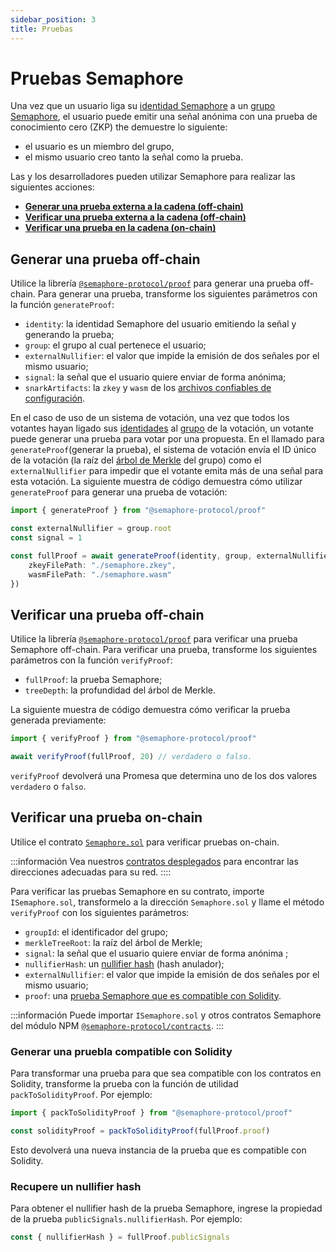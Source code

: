 ```yaml
---
sidebar_position: 3
title: Pruebas
---
```


# Pruebas Semaphore

Una vez que un usuario liga su [identidad Semaphore](/docs/glossary#semaphore-identity) a un [grupo Semaphore](/docs/glossary#semaphore-group), el usuario puede emitir una señal anónima con una prueba de conocimiento cero (ZKP) the demuestre lo siguiente:

-   el usuario es un miembro del grupo,
-   el mismo usuario creo tanto la señal como la prueba.

Las y los desarrolladores pueden utilizar Semaphore para realizar las siguientes acciones:

-   [**Generar una prueba externa a la cadena (off-chain)**](#generate-a-proof-off-chain)
-   [**Verificar una prueba externa a la cadena (off-chain)**](#verify-a-proof-off-chain)
-   [**Verificar una prueba en la cadena (on-chain)**](#verify-a-proof-on-chain)

## Generar una prueba off-chain

Utilice la librería [`@semaphore-protocol/proof`](https://github.com/semaphore-protocol/semaphore/tree/main/packages/proof) para generar una prueba off-chain.
Para generar una prueba, transforme los siguientes parámetros con la función `generateProof`:

-   `identity`: la identidad Semaphore del usuario emitiendo la señal y generando la prueba;
-   `group`: el grupo al cual pertenece el usuario;
-   `externalNullifier`: el valor que impide la emisión de dos señales por el mismo usuario;
-   `signal`: la señal que el usuario quiere enviar de forma anónima;
-   `snarkArtifacts`: la `zkey` y `wasm` de los [archivos confiables de configuración](/docs/glossary/#trusted-setup-files).

En el caso de uso de un sistema de votación, una vez que todos los votantes hayan ligado sus [identidades](/docs/guides/identities#create-an-identity) al [grupo](/docs/guides/groups) de la votación,
un votante puede generar una prueba para votar por una propuesta.
En el llamado para `generateProof`(generar la prueba), el sistema de votación envía el ID único de la votación (la raíz del [árbol de Merkle](/docs/glossary/#merkle-tree/) del grupo) como el 
`externalNullifier` para impedir que el votante emita más de una señal para esta votación.
La siguiente muestra de código demuestra cómo utilizar `generateProof` para generar una prueba de votación:

```ts
import { generateProof } from "@semaphore-protocol/proof"

const externalNullifier = group.root
const signal = 1

const fullProof = await generateProof(identity, group, externalNullifier, signal, {
    zkeyFilePath: "./semaphore.zkey",
    wasmFilePath: "./semaphore.wasm"
})
```

## Verificar una prueba off-chain

Utilice la librería [`@semaphore-protocol/proof`](https://github.com/semaphore-protocol/semaphore/tree/main/packages/proof) para verificar una prueba Semaphore off-chain.
Para verificar una prueba, transforme los siguientes parámetros con la función `verifyProof`:

-   `fullProof`: la prueba Semaphore;
-   `treeDepth`: la profundidad del árbol de Merkle.

La siguiente muestra de código demuestra cómo verificar la prueba generada previamente:

```ts
import { verifyProof } from "@semaphore-protocol/proof"

await verifyProof(fullProof, 20) // verdadero o falso.
```

`verifyProof` devolverá una Promesa que determina uno de los dos valores `verdadero` o `falso`.

## Verificar una prueba on-chain

Utilice el contrato [`Semaphore.sol`](/docs/technical-reference/contracts#semaphoresol) para verificar pruebas on-chain.

:::información
Vea nuestros [contratos desplegados](/docs/deployed-contracts) para encontrar las direcciones adecuadas para su red.
::::

Para verificar las pruebas Semaphore en su contrato, importe `ISemaphore.sol`, transformelo a la dirección `Semaphore.sol` y llame el método `verifyProof` con los siguientes parámetros:

-   `groupId`: el identificador del grupo;
-   `merkleTreeRoot`: la raíz del árbol de Merkle;
-   `signal`: la señal que el usuario quiere enviar de forma anónima ;
-   `nullifierHash`: un [nullifier hash](#retrieve-a-nullifier-hash) (hash anulador);
-   `externalNullifier`: el valor que impide la emisión de dos señales por el mismo usuario;
-   `proof`: una [prueba Semaphore que es compatible con Solidity](#generate-a-solidity-compatible-proof).

:::información
Puede importar `ISemaphore.sol` y otros contratos Semaphore del módulo NPM [`@semaphore-protocol/contracts`](https://github.com/semaphore-protocol/semaphore/tree/main/packages/contracts).
:::

### Generar una pruebla compatible con Solidity

Para transformar una prueba para que sea compatible con los contratos en Solidity, transforme la prueba con la función de utilidad `packToSolidityProof`. Por ejemplo:

```ts
import { packToSolidityProof } from "@semaphore-protocol/proof"

const solidityProof = packToSolidityProof(fullProof.proof)
```

Esto devolverá una nueva instancia de la prueba que es compatible con Solidity. 

### Recupere un nullifier hash

Para obtener el nullifier hash de la prueba Semaphore, ingrese la propiedad de la prueba `publicSignals.nullifierHash`. Por ejemplo:

```ts
const { nullifierHash } = fullProof.publicSignals
```
